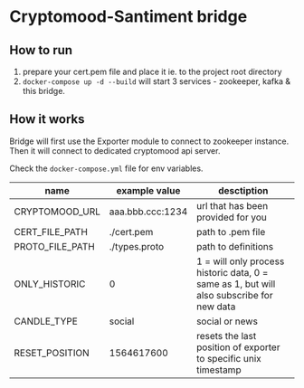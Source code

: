 # Cryptomood-Santiment bridge

## How to run
1. prepare your cert.pem file and place it ie. to the project root directory
2. `docker-compose up -d --build` will start 3 services - zookeeper, kafka & this bridge.

## How it works
Bridge will first use the Exporter module to connect to zookeeper instance.
Then it will connect to dedicated cryptomood api server.

Check the `docker-compose.yml` file for env variables. 

| name | example value | desctiption | 
|---|---|---|
| CRYPTOMOOD_URL | aaa.bbb.ccc:1234 | url that has been provided for you |
| CERT_FILE_PATH | ./cert.pem | path to .pem file |
| PROTO_FILE_PATH | ./types.proto | path to definitions |
| ONLY_HISTORIC | 0 | 1 = will only process historic data, 0 = same as 1, but will also subscribe for new data |
| CANDLE_TYPE | social | social or news |
| RESET_POSITION | 1564617600 | resets the last position of exporter to specific unix timestamp |